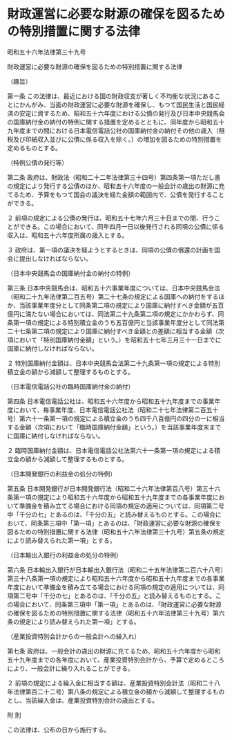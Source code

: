 # 財政運営に必要な財源の確保を図るための特別措置に関する法律

昭和五十六年法律第三十九号

財政運営に必要な財源の確保を図るための特別措置に関する法律

（趣旨）

第一条 この法律は、最近における国の財政収支が著しく不均衡な状況にあることにかんがみ、当面の財政運営に必要な財源を確保し、もつて国民生活と国民経済の安定に資するため、昭和五十六年度における公債の発行及び日本中央競馬会の国庫納付金の納付の特例に関する措置を定めるとともに、同年度から昭和五十九年度までの間における日本電信電話公社の国庫納付金の納付その他の歳入（租税及び印紙収入並びに公債に係る収入を除く。）の増加を図るための特別措置を定めるものとする。

（特例公債の発行等）

第二条 政府は、財政法（昭和二十二年法律第三十四号）第四条第一項ただし書の規定により発行する公債のほか、昭和五十六年度の一般会計の歳出の財源に充てるため、予算をもつて国会の議決を経た金額の範囲内で、公債を発行することができる。

２ 前項の規定による公債の発行は、昭和五十七年六月三十日までの間、行うことができる。この場合において、同年四月一日以後発行される同項の公債に係る収入は、昭和五十六年度所属の歳入とする。

３ 政府は、第一項の議決を経ようとするときは、同項の公債の償還の計画を国会に提出しなければならない。

（日本中央競馬会の国庫納付金の納付の特例）

第三条 日本中央競馬会は、昭和五十六事業年度については、日本中央競馬会法（昭和二十九年法律第二百五号）第二十七条の規定による国庫への納付をするほか、当該事業年度分として同条第二項の規定により国庫に納付すべき金額が五百億円に満たない場合においては、同法第二十九条第二項の規定にかかわらず、同条第一項の規定による特別積立金のうち五百億円と当該事業年度分として同法第二十七条第二項の規定により国庫に納付すべき金額との差額に相当する金額（次項において「特別国庫納付金額」という。）を昭和五十七年三月三十一日までに国庫に納付しなければならない。

２ 特別国庫納付金額は、日本中央競馬会法第二十九条第一項の規定による特別積立金の額から減額して整理するものとする。

（日本電信電話公社の臨時国庫納付金の納付）

第四条 日本電信電話公社は、昭和五十六年度から昭和五十九年度までの事業年度において、毎事業年度、日本電信電話公社法（昭和二十七年法律第二百五十号）第六十一条第一項の規定による積立金のうち四千八百億円の四分の一に相当する金額（次項において「臨時国庫納付金額」という。）を当該事業年度末までに国庫に納付しなければならない。

２ 臨時国庫納付金額は、日本電信電話公社法第六十一条第一項の規定による積立金の額から減額して整理するものとする。

（日本開発銀行の利益金の処分の特例）

第五条 日本開発銀行が日本開発銀行法（昭和二十六年法律第百八号）第三十六条第一項の規定により昭和五十六年度から昭和五十九年度までの各事業年度において準備金を積み立てる場合における同項の規定の適用については、同項第二号中「千分の七」とあるのは、「千分の五」と読み替えるものとする。この場合において、同条第三項中「第一項」とあるのは、「財政運営に必要な財源の確保を図るための特別措置に関する法律（昭和五十六年法律第三十九号）第五条の規定により読み替えられた第一項」とする。

（日本輸出入銀行の利益金の処分の特例）

第六条 日本輸出入銀行が日本輸出入銀行法（昭和二十五年法律第二百六十八号）第三十八条第一項の規定により昭和五十六年度から昭和五十九年度までの各事業年度において準備金を積み立てる場合における同項の規定の適用については、同項第二号中「千分の七」とあるのは、「千分の五」と読み替えるものとする。この場合において、同条第三項中「第一項」とあるのは、「財政運営に必要な財源の確保を図るための特別措置に関する法律（昭和五十六年法律第三十九号）第六条の規定により読み替えられた第一項」とする。

（産業投資特別会計からの一般会計への繰入れ）

第七条 政府は、一般会計の歳出の財源に充てるため、昭和五十六年度から昭和五十九年度までの各年度において、産業投資特別会計から、予算で定めるところにより、一般会計に繰り入れることができる。

２ 前項の規定による繰入金に相当する額は、産業投資特別会計法（昭和二十八年法律第百二十二号）第八条の規定による積立金の額から減額して整理するものとし、当該繰入金は、産業投資特別会計の歳出とする。

附 則

この法律は、公布の日から施行する。
